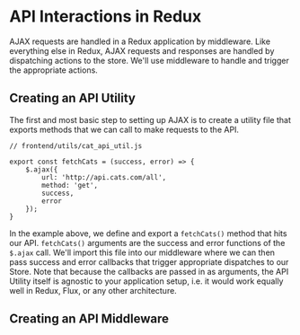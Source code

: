 # API Interactions in Redux

AJAX requests are handled in a Redux application by middleware. Like everything
else in Redux, AJAX requests and responses are handled by dispatching
actions to the store. We'll use middleware to handle and trigger the appropriate actions. 

## Creating an API Utility

The first and most basic step to setting up AJAX is to create a utility file that exports methods that we can call to make requests to the API. 

```
// frontend/utils/cat_api_util.js

export const fetchCats = (success, error) => {
	$.ajax({
		url: 'http://api.cats.com/all',
		method: 'get',
		success,
		error
	});
}

```

In the example above, we define and export a  `fetchCats()` method that hits our API. `fetchCats()` arguments are the success and error functions of the `$.ajax` call. We'll import this file into our middleware where we can then pass success and error callbacks that trigger appropriate dispatches to our Store. Note that because the callbacks are passed in as arguments, the API Utility itself is agnostic to your application setup, i.e. it would work equally well in Redux, Flux, or any other architecture.

## Creating an API Middleware